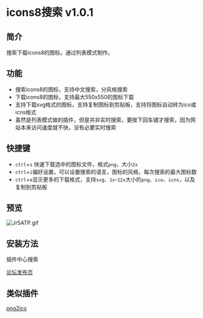 # icons8搜索 v1.0.1

## 简介

搜索下载icons8的图标。通过列表模式制作。

## 功能

- 搜索icons8的图标，支持中文搜索，分风格搜索
- 下载icons8的图标，支持最大550x550的图标下载
- 支持下载svg格式的图标，支持复制图标到剪贴板，支持将图标自动转为ico或icns格式
- 虽然是列表模式做的插件，但是并非实时搜索，要按下回车键才搜索，因为网站本来访问速度就不快，没有必要实时搜索

## 快捷键

- `ctrl`+`s` 快速下载选中的图标文件，格式`png`，大小`2x`
- `ctrl`+`i`偏好设置，可以设置搜索的语言，图标的风格，每次搜索的最大图标数
- `ctrl`+`e`显示更多的下载格式，支持`svg`、`1x`-`12x`大小的`png`、`ico`、`icns`，以及复制到剪贴板

## 预览

![Jr5ATP.gif](https://s1.ax1x.com/2020/04/25/Jr5ATP.gif)

## 安装方法

插件中心搜索

[论坛发布页](https://yuanliao.info/d/1505)

## 类似插件

[png2ico](https://yuanliao.info/d/346)
